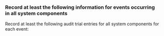 ### Record at least the following information for events occurring in all system components

Record at least the following audit trial entries for all system components for each event:
